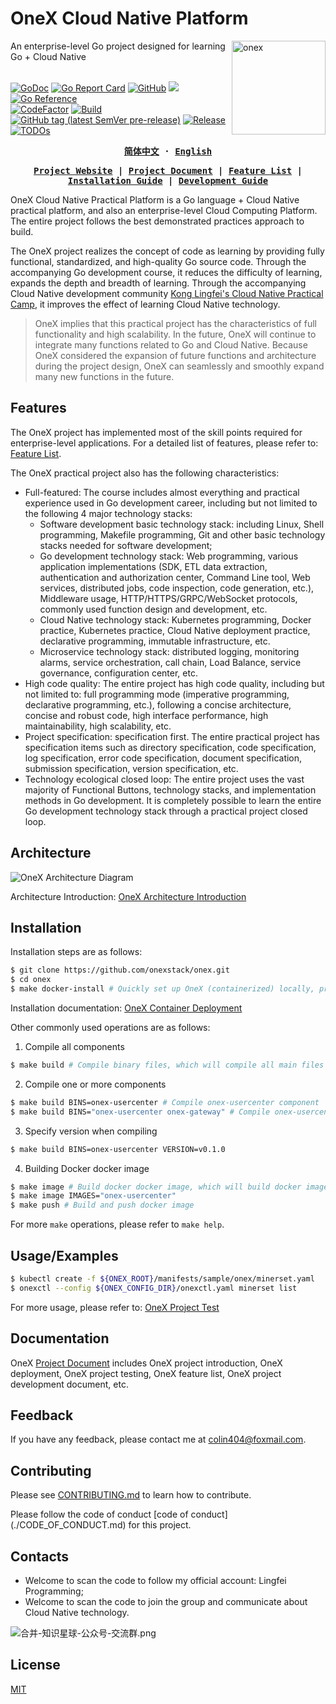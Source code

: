 [Project Website]: https://konglingfei.com
[Project Document]: https://konglingfei.com/onex/
[Installation Guide]: https://konglingfei.com/onex/installation/
[Development Guide]: https://konglingfei.com/onex/devel/devel.html
[Feature List]: https://konglingfei.com/onex/intro/feature.html

# OneX Cloud Native Platform

<a href="https://konglingfei.com/"><img align="right" src="./docs/images/onex-orange.svg" alt="onex" title="onex" width="150"></a>

<div align="left">An enterprise-level Go project designed for learning Go + Cloud Native</div>
<br/>

[![GoDoc](https://godoc.org/github.com/onexstack/onex?status.svg)](https://godoc.org/github.com/onexstack/onex)
[![Go Report Card](https://goreportcard.com/badge/github.com/onexstack/onex)](https://goreportcard.com/report/github.com/onexstack/onex)
[![GitHub](https://img.shields.io/github/license/onexstack/onex)](https://github.com/onexstack/onex/blob/master/LICENSE)
[![](https://goreportcard.com/badge/github.com/onexstack/onex)](https://goreportcard.com/report/github.com/onexstack/onex)
[![Go Reference](https://pkg.go.dev/badge/github.com/onexstack/onex.svg)](https://pkg.go.dev/github.com/onexstack/onex)
<br/>
[![CodeFactor](https://img.shields.io/badge/contributions-welcome-brightgreen.svg?style=flat)](https://github.com/onexstack/onex/issues)
[![Build](https://img.shields.io/github/actions/workflow/status/onexstack/onex/build-and-test.yml?branch=master&logo=Github)](https://github.com/onexstack/onex/actions/workflows/build-and-test.yml)
[![GitHub tag (latest SemVer pre-release)](https://img.shields.io/github/v/tag/onexstack/onex?include_prereleases&label=version)](https://github.com/onexstack/onex/tags)
[![Release](https://img.shields.io/github/release/onexstack/onex.svg?style=flat-square)](https://github.com/onexstack/onex/releases)
[![TODOs](https://badgen.net/https/api.tickgit.com/badgen/github.com/onexstack/onex)](https://www.tickgit.com/browse?repo=github.com/onexstack/onex)

<div align="center">
<strong>
<samp>

[简体中文](README.md) · [English](README.en.md)

[Project Website] | [Project Document] | [Feature List] | [Installation Guide] | [Development Guide]

</samp>
</strong>
</div>

OneX Cloud Native Practical Platform is a Go language + Cloud Native practical platform, and also an enterprise-level Cloud Computing Platform. The entire project follows the best demonstrated practices approach to build.

The OneX project realizes the concept of code as learning by providing fully functional, standardized, and high-quality Go source code. Through the accompanying Go development course, it reduces the difficulty of learning, expands the depth and breadth of learning. Through the accompanying Cloud Native development community [Kong Lingfei's Cloud Native Practical Camp](https://konglingfei.com/), it improves the effect of learning Cloud Native technology.

> OneX implies that this practical project has the characteristics of full functionality and high scalability. In the future, OneX will continue to integrate many functions related to Go and Cloud Native. Because OneX considered the expansion of future functions and architecture during the project design, OneX can seamlessly and smoothly expand many new functions in the future.

## Features

The OneX project has implemented most of the skill points required for enterprise-level applications. For a detailed list of features, please refer to: [Feature List].

The OneX practical project also has the following characteristics:
- Full-featured: The course includes almost everything and practical experience used in Go development career, including but not limited to the following 4 major technology stacks:
  - Software development basic technology stack: including Linux, Shell programming, Makefile programming, Git and other basic technology stacks needed for software development;
  - Go development technology stack: Web programming, various application implementations (SDK, ETL data extraction, authentication and authorization center, Command Line tool, Web services, distributed jobs, code inspection, code generation, etc.), Middleware usage, HTTP/HTTPS/GRPC/WebSocket protocols, commonly used function design and development, etc.
  - Cloud Native technology stack: Kubernetes programming, Docker practice, Kubernetes practice, Cloud Native deployment practice, declarative programming, immutable infrastructure, etc.
  - Microservice technology stack: distributed logging, monitoring alarms, service orchestration, call chain, Load Balance, service governance, configuration center, etc.
- High code quality: The entire project has high code quality, including but not limited to: full programming mode (imperative programming, declarative programming, etc.), following a concise architecture, concise and robust code, high interface performance, high maintainability, high scalability, etc.
- Project specification: specification first. The entire practical project has specification items such as directory specification, code specification, log specification, error code specification, document specification, submission specification, version specification, etc.
- Technology ecological closed loop: The entire project uses the vast majority of Functional Buttons, technology stacks, and implementation methods in Go development. It is completely possible to learn the entire Go development technology stack through a practical project closed loop.

## Architecture

![OneX Architecture Diagram](./docs/images/onex-arch.png)

Architecture Introduction: [OneX Architecture Introduction](https://konglingfei.com/onex/intro/intro.html)

## Installation

Installation steps are as follows:

```bash
$ git clone https://github.com/onexstack/onex.git
$ cd onex
$ make docker-install # Quickly set up OneX (containerized) locally, preferably with a newly installed Debian 12 Linux publish
```

Installation documentation: [OneX Container Deployment](https://konglingfei.com/onex/installation/docker.html)

Other commonly used operations are as follows:

1. Compile all components

```bash
$ make build # Compile binary files, which will compile all main files under the cmd/directory
```

2. Compile one or more components

```bash
$ make build BINS=onex-usercenter # Compile onex-usercenter component
$ make build BINS="onex-usercenter onex-gateway" # Compile onex-usercenter, onex-gateway components
```
3. Specify version when compiling

```bash
$ make build BINS=onex-usercenter VERSION=v0.1.0
```

4. Building Docker docker image

```bash
$ make image # Build docker docker image, which will build docker image for all components under the cmd/directory
$ make image IMAGES="onex-usercenter"
$ make push # Build and push docker image
```

For more `make` operations, please refer to `make help`.
    
## Usage/Examples

```bash
$ kubectl create -f ${ONEX_ROOT}/manifests/sample/onex/minerset.yaml
$ onexctl --config ${ONEX_CONFIG_DIR}/onexctl.yaml minerset list
```

For more usage, please refer to: [OneX Project Test](https://konglingfei.com/onex/installation/test.html)

## Documentation

OneX [Project Document] includes OneX project introduction, OneX deployment, OneX project testing, OneX feature list, OneX project development document, etc.

## Feedback

If you have any feedback, please contact me at colin404@foxmail.com.

## Contributing

Please see [CONTRIBUTING.md](./CONTRIBUTING.md) to learn how to contribute.

Please follow the code of conduct [code of conduct] (./CODE_OF_CONDUCT.md) for this project.

## Contacts

- Welcome to scan the code to follow my official account: Lingfei Programming;
- Welcome to scan the code to join the group and communicate about Cloud Native technology.

![合并-知识星球-公众号-交流群.png](./docs/images/合并-知识星球-公众号-交流群.png)

## License

[MIT](https://choosealicense.com/licenses/mit/)
